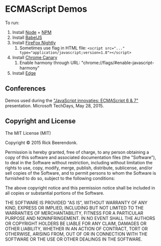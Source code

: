 # ECMAScript Demos

To run:

1. Install [Node](https://nodejs.org/) + [NPM](https://www.npmjs.com/)
2. Install [BabelJS](https://babeljs.io/)
3. Install [FireFox Nightly](https://nightly.mozilla.org/)
	1. Sometimes use flag in HTML file: `<script src="..." type="application/javascript;version=1.8"></script>`
4. Install [Chrome Canary](https://www.google.com/chrome/browser/canary.html)
	1. Enable harmony through URL: "chrome://flags/#enable-javascript-harmony"
5. Install [Edge](https://www.microsoft.com/windows/browser-for-doing)

## Conferences

Demos used during the ["JavaScript innovaties: ECMAScript 6 & 7"](http://www.slideshare.net/RickBeerendonk/javascript-innovaties-ecmascript-6-7) presentation. Microsoft TechDays, May 28, 2015. 

## Copyright and License
The MIT License (MIT)

Copyright © 2015 Rick Beerendonk.

Permission is hereby granted, free of charge, to any person obtaining a copy
of this software and associated documentation files (the "Software"), to deal
in the Software without restriction, including without limitation the rights
to use, copy, modify, merge, publish, distribute, sublicense, and/or sell
copies of the Software, and to permit persons to whom the Software is
furnished to do so, subject to the following conditions:

The above copyright notice and this permission notice shall be included in
all copies or substantial portions of the Software.

THE SOFTWARE IS PROVIDED "AS IS", WITHOUT WARRANTY OF ANY KIND, EXPRESS OR
IMPLIED, INCLUDING BUT NOT LIMITED TO THE WARRANTIES OF MERCHANTABILITY,
FITNESS FOR A PARTICULAR PURPOSE AND NONINFRINGEMENT. IN NO EVENT SHALL THE
AUTHORS OR COPYRIGHT HOLDERS BE LIABLE FOR ANY CLAIM, DAMAGES OR OTHER
LIABILITY, WHETHER IN AN ACTION OF CONTRACT, TORT OR OTHERWISE, ARISING FROM,
OUT OF OR IN CONNECTION WITH THE SOFTWARE OR THE USE OR OTHER DEALINGS IN
THE SOFTWARE.